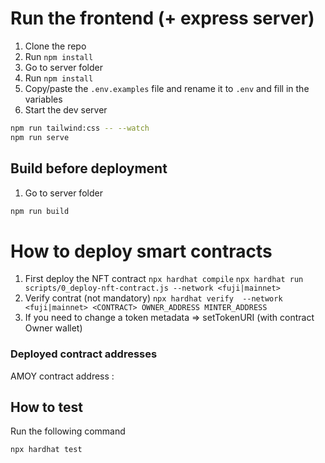 # Run the frontend (+ express server)
1. Clone the repo
2. Run `npm install`
3. Go to server folder
4. Run `npm install`
5. Copy/paste the `.env.examples` file and rename it to `.env` and fill in the variables
6. Start the dev server
```bash
npm run tailwind:css -- --watch
npm run serve
```

## Build before deployment

1. Go to server folder
```bash
npm run build
```

# How to deploy smart contracts

1. First deploy the NFT contract
`npx hardhat compile`
`npx hardhat run scripts/0_deploy-nft-contract.js --network <fuji|mainnet>`
3. Verify contrat (not mandatory)
`npx hardhat verify  --network <fuji|mainnet> <CONTRACT> OWNER_ADDRESS MINTER_ADDRESS`
4. If you need to change a token metadata => setTokenURI (with contract Owner wallet)

### Deployed contract addresses

AMOY contract address : 

## How to test

Run the following command
```bash
npx hardhat test
```

